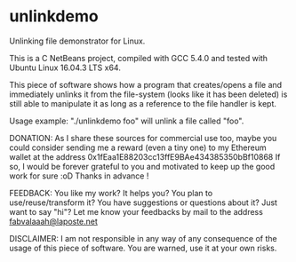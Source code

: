 # unlinkdemo
Unlinking file demonstrator for Linux.

This is a C NetBeans project, compiled with GCC 5.4.0 and tested with Ubuntu
Linux 16.04.3 LTS x64.

This piece of software shows how a program that creates/opens a file and
immediately unlinks it from the file-system (looks like it has been deleted) is
still able to manipulate it as long as a reference to the file handler is kept.

Usage example: "./unlinkdemo foo" will unlink a file called "foo".

DONATION:
As I share these sources for commercial use too, maybe you could consider
sending me a reward (even a tiny one) to my Ethereum wallet at the address
0x1fEaa1E88203cc13ffE9BAe434385350bBf10868
If so, I would be forever grateful to you and motivated to keep up the good work
for sure :oD Thanks in advance !

FEEDBACK:
You like my work? It helps you? You plan to use/reuse/transform it? You have
suggestions or questions about it? Just want to say "hi"? Let me know your
feedbacks by mail to the address fabvalaaah@laposte.net

DISCLAIMER:
I am not responsible in any way of any consequence of the usage of this piece of
software. You are warned, use it at your own risks.